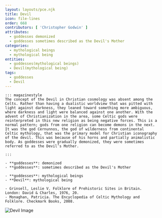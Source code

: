 ```yaml
---
layout: layouts/pce.njk
title: Devil
icon: file-lines
order: 668
contributors: [ 'Christopher Godwin' ]
attributes:
  - goddesses demonized
  - goddesses sometimes described as the Devil's Mother
categories:
  - mythological beings
  - mythological being
entities:
  - goddesses(mythological beings)
  - Devil(mythological being)
tags:
  - goddesses
  - Devil
---
```

``` tab [group1:Info]
::: magazinestyle
The concept of the Devil in Christian cosmology was absent among the Celts. Rather than having a dualistic worldview that was pitted with light against darkness, they leaned toward something more ambiguous, where darkness and light were balanced against one another. With the advent of Christianization in the area, some Celtic gods were reinterpreted in this new religion as being negative forces. This is a normal pattern; gods from one religion can become demons in the next. It was the god Cernunnos, the god of wilderness from continental Celtic mythology, that was the primary model for Christian iconography of the devil. This was because of his horns and partially animalistic body. As goddesses were gradually demonized, they were sometimes referred to as the Devil’s Mother.

:::
```
``` tab [group1:Attributes]
- **goddesses**: demonized
- **goddesses**: sometimes described as the Devil's Mother
```
``` tab [group1:Entities]
- **goddesses**: mythological beings
- **Devil**: mythological being
```
``` tab [group1:Sources]
- Grinsell, Leslie V. Folklore of Prehistoric Sites in Britain. London: David & Charles, 1976, 20.
- Monaghan, Patricia. The Encyclopedia of Celtic Mythology and Folklore. Checkmark Books, 2008.
```
![Devil Image](https://upload.wikimedia.org/wikipedia/commons/thumb/7/77/022_devil_representation.JPG/1200px-022_devil_representation.JPG)
